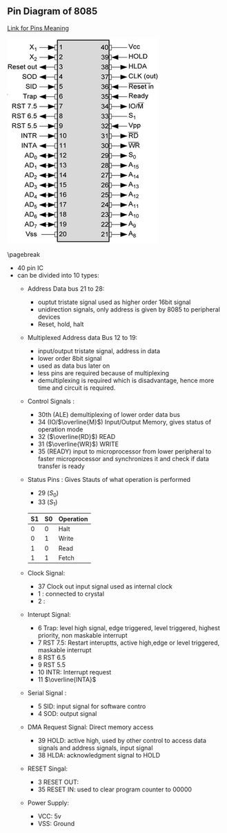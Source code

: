 ## Pin Diagram of 8085

[Link for Pins
Meaning](https://www.brighthubengineering.com/diy-electronics-devices/52160-pin-description-in-the-8085/)

![Pin Diagram](img/pinDiagram.png)

\pagebreak
- 40 pin IC
- can be divided into 10 types:
	- Address Data bus 21 to 28:
		- ouptut tristate signal used as higher order 16bit signal
		- unidirection signals, only address is given by 8085 to
		  peripheral devices
		- Reset, hold, halt
	- Multiplexed Address data Bus 12 to 19:
		- input/output tristate signal, address in data
		- lower order 8bit signal
		- used as data bus later on
		- less pins are required because of multiplexing
		- demultiplexing is required which is disadvantage, hence more
		  time and circuit is required.
	- Control Signals :
		- 30th (ALE) demultiplexing of lower order data bus
		- 34 (IO/$\overline{M}$) Input/Output Memory, gives status of operation mode
		- 32 ($\overline{RD}$) READ
		- 31 ($\overline{WR}$) WRITE
		- 35 (READY) input to microprocessor from lower peripheral to faster microprocessor and synchronizes it and check if data transfer is ready
	- Status Pins : Gives Stauts of what operation is performed
		- 29 ($S_0$)
		- 33 ($S_1$)

		| S1 | S0 | Operation |
		|----|----|-----------|
		| 0  | 0  | Halt      |
		| 0  | 1  | Write     |
		| 1  | 0  | Read      |
		| 1  | 1  | Fetch     |

	- Clock Signal:
		- 37 Clock out input signal used as internal clock
		- 1 : connected to crystal
		- 2 :
	- Interupt Signal:
		- 6 Trap: level high signal, edge triggered, level triggered,
		  highest priority, non maskable interrupt
		- 7 RST 7.5: Restart interuptts, active high,edge or level
		  triggered, maskable interrupt
		- 8 RST 6.5
		- 9 RST 5.5
		- 10 INTR: Interrupt request
		- 11 $\overline{INTA}$
	- Serial Signal :
		- 5 SID: input signal for software contro
		- 4 SOD: output signal
	- DMA Request Signal: Direct memory access
		- 39 HOLD: active high, used by other control to access data
		  signals and address signals, input
		  signal
		- 38 HLDA: acknowledgment signal to HOLD
	- RESET Singal:
		- 3 RESET OUT:
		- 35 RESET IN: used to clear program counter to 00000
	- Power Supply:
	  	- VCC: 5v
		- VSS: Ground
